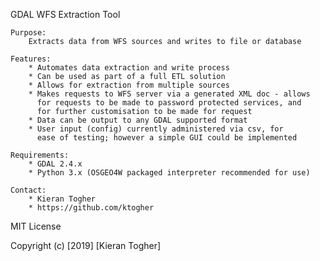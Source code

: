 GDAL WFS Extraction Tool

    Purpose:
        Extracts data from WFS sources and writes to file or database

    Features:
        * Automates data extraction and write process
        * Can be used as part of a full ETL solution
        * Allows for extraction from multiple sources
        * Makes requests to WFS server via a generated XML doc - allows
          for requests to be made to password protected services, and
          for further customisation to be made for request
        * Data can be output to any GDAL supported format
        * User input (config) currently administered via csv, for
          ease of testing; however a simple GUI could be implemented

    Requirements:
        * GDAL 2.4.x
        * Python 3.x (OSGEO4W packaged interpreter recommended for use)

    Contact:
        * Kieran Togher
        * https://github.com/ktogher
	

MIT License

Copyright (c) [2019] [Kieran Togher]